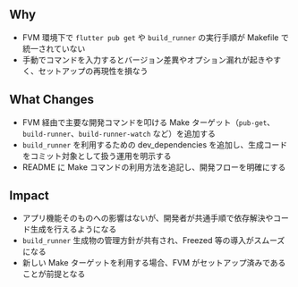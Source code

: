 ## Why
- FVM 環境下で `flutter pub get` や `build_runner` の実行手順が Makefile で統一されていない
- 手動でコマンドを入力するとバージョン差異やオプション漏れが起きやすく、セットアップの再現性を損なう

## What Changes
- FVM 経由で主要な開発コマンドを叩ける Make ターゲット（`pub-get`、`build-runner`、`build-runner-watch` など）を追加する
- `build_runner` を利用するための dev_dependencies を追加し、生成コードをコミット対象として扱う運用を明示する
- README に Make コマンドの利用方法を追記し、開発フローを明確にする

## Impact
- アプリ機能そのものへの影響はないが、開発者が共通手順で依存解決やコード生成を行えるようになる
- `build_runner` 生成物の管理方針が共有され、Freezed 等の導入がスムーズになる
- 新しい Make ターゲットを利用する場合、FVM がセットアップ済みであることが前提となる
